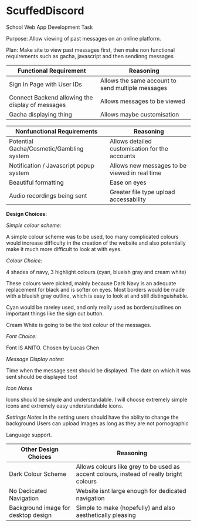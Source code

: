 # ScuffedDiscord
School Web App Development Task

Purpose: Allow viewing of past messages on an online platform.

Plan: Make site to view past messages first, then make non functional requirements such as gacha, javascript and then sendinng messages


| Functional Requirement | Reasoning |
| ------------------------------------------------------------------ | ----------- |
| Sign In Page with User IDs | Allows the same account to send multiple messages |
| Connect Backend allowing the display of messages | Allows messages to be viewed |
| Gacha displaying thing | Allows maybe customisation |


| Nonfunctional Requirements | Reasoning |
| ----------- | ----------- |
| Potential Gacha/Cosmetic/Gambling system | Allows detailed customisation for the accounts |
| Notification / Javascript popup system | Allows new messages to be viewed in real time |
| Beautiful formatting | Ease on eyes|
| Audio recordings being sent | Greater file type upload accessability |


**Design Choices:**

*Simple colour scheme:*

A simple colour scheme was to be used, too many complicated colours would increase difficulty in the creation of the website and also potentially make it much more difficult to look at with eyes.

*Colour Choice:*

4 shades of navy, 3 highlight colours (cyan, blueish gray and cream white)

These colours were picked, mainly because Dark Navy is an adequate replacement for black and is softer on eyes. Most borders would be made with a blueish gray outline, which is easy to look at and still distinguishable.

Cyan would be rareley used, and only really used as borders/outlines on important things like the sign out button.

Cream White is going to be the text colour of the messages.

*Font Choice:*

Font IS ANITO. Chosen by Lucas Chen

*Message Display notes:*

Time when the message sent should be displayed. The date on which it was sent should be displayed too!

*Icon Notes*

Icons should be simple and understandable. I will choose extremely simple icons and extremely easy understandable icons.

*Settings Notes*
In the setting users should have the ablity to change the background
Users can upload Images as long as they are not pornographic

Language support.


| Other Design Choices | Reasoning |
| ----------- | ----------- |
| Dark Colour Scheme | Allows colours like grey to be used as accent colours, instead of really bright colours |
| No Dedicated Navigation | Website isnt large enough for dedicated navigation |
| Background image for desktop design |Simple to make (hopefully) and also aesthetically pleasing|


